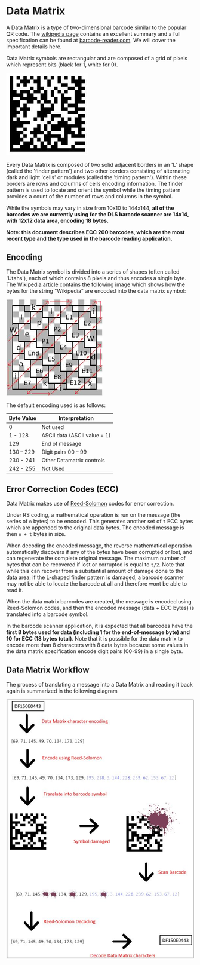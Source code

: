 Data Matrix
===========
A Data Matrix is a type of two-dimensional barcode similar to the popular QR code. The [wikipedia page](https://en.wikipedia.org/wiki/Data_Matrix) contains an excellent summary and a full specification can be found at [barcode-reader.com](http://barcode-coder.com/en/datamatrix-specification-104.html). We will cover the important details here.

Data Matrix symbols are rectangular and are composed of a grid of pixels which represent bits (black for 1, white for 0).

![Data Matrix](img/datamatrix.jpg)

Every Data Matrix is composed of two solid adjacent borders in an 'L' shape (called the 'finder pattern') and two other borders consisting of alternating dark and light 'cells' or modules (called the 'timing pattern'). Within these borders are rows and columns of cells encoding information. The finder pattern is used to locate and orient the symbol while the timing pattern provides a count of the number of rows and columns in the symbol.

While the symbols may vary in size from 10x10 to 144x144, **all of the barcodes we are currently using for the DLS barcode scanner are 14x14, with 12x12 data area, encoding 18 bytes.**

**Note: this document describes ECC 200 barcodes, which are the most recent type and the type used in the barcode reading application.** 
 
Encoding
--------
The Data Matrix symbol is divided into a series of shapes (often called 'Utahs'), each of which contains 8 pixels and thus encodes a single byte. The [Wikipedia article](https://en.wikipedia.org/wiki/Data_Matrix#Encoding) contains the following image which shows how the bytes for the string "Wikipedia" are encoded into the data matrix symbol:

![Data Matrix encoding](img/datamatrix-encoding.jpg)

The default encoding used is as follows:

| Byte Value | Interpretation             |
| ----------- | -------------------------- |
| 0           | Not used                    |
| 1 - 128     | ASCII data (ASCII value + 1) |
| 129         | End of message              |
| 130 – 229   | Digit pairs 00 – 99         |
| 230 - 241   | Other Datamatrix controls   |
| 242 - 255   | Not Used                    |


Error Correction Codes (ECC)
---------------------------
Data Matrix makes use of [Reed-Solomon](https://en.wikipedia.org/wiki/Reed%E2%80%93Solomon_error_correction) codes for error correction.

Under RS coding, a mathematical operation is run on the message (the series of `n` bytes) to be encoded. This generates another set of `t` ECC bytes which are appended to the original data bytes. The encoded message is then `n + t` bytes in size.

When decoding the encoded message, the reverse mathematical operation automatically discovers if any of the bytes have been corrupted or lost, and can regenerate the complete original message.  The maximum number of bytes that can be recovered if lost or corrupted is equal to `t/2`. Note that while this can recover from a substantial amount of damage done to the data area; if the L-shaped finder pattern is damaged, a barcode scanner may not be able to locate the barcode at all and therefore wont be able to read it.

When the data matrix barcodes are created, the message is encoded using Reed-Solomon codes, and then the encoded message (data + ECC bytes) is translated into a barcode symbol.

In the barcode scanner application, it is expected that all barcodes have the **first 8 bytes used for data (including 1 for the end-of-message byte) and 10 for ECC (18 bytes total)**. Note that it is possible for the data matrix to encode more than 8 characters with 8 data bytes because some values in the data matrix specification encode digit pairs (00-99) in a single byte.



Data Matrix Workflow
-----------------------------
The process of translating a message into a Data Matrix and reading it back again is summarized in the following diagram

![Data Matrix encoding and decoding](img/ECC.jpg)




